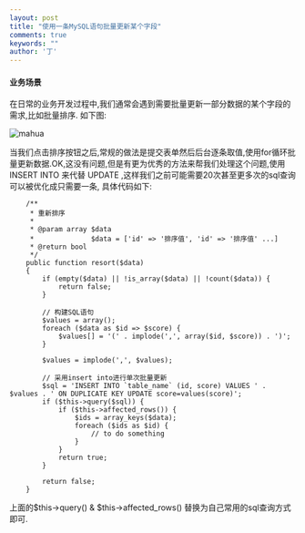```yaml
---
layout: post
title: "使用一条MySQL语句批量更新某个字段"
comments: true
keywords: ""
author: '丁'
---
```


#### 业务场景

在日常的业务开发过程中,我们通常会遇到需要批量更新一部分数据的某个字段的需求,比如批量排序. 如下图:

![mahua](http://7xp1dj.com1.z0.glb.clouddn.com/1E7918B3-4B51-43CA-BCDD-00A6F48ACE15.png)

当我们点击排序按钮之后,常规的做法是提交表单然后后台逐条取值,使用for循环批量更新数据.OK,这没有问题,但是有更为优秀的方法来帮我们处理这个问题,使用 INSERT INTO 来代替 UPDATE ,这样我们之前可能需要20次甚至更多次的sql查询可以被优化成只需要一条,
具体代码如下:

```
    /**
	 * 重新排序
	 *
	 * @param array $data
	 *              $data = ['id' => '排序值', 'id' => '排序值' ...]
	 * @return bool
	 */
	public function resort($data)
	{
		if (empty($data) || !is_array($data) || !count($data)) {
			return false;
		}

        // 构建SQL语句
		$values = array();
		foreach ($data as $id => $score) {
			$values[] = '(' . implode(',', array($id, $score)) . ')';
		}

		$values = implode(',', $values);

		// 采用insert into进行单次批量更新
		$sql = 'INSERT INTO `table_name` (id, score) VALUES ' . $values . ' ON DUPLICATE KEY UPDATE score=values(score)';
		if ($this->query($sql)) {
			if ($this->affected_rows()) {
				$ids = array_keys($data);
				foreach ($ids as $id) {
				    // to do something
				}
			}
			return true;
		}

		return false;
	}
```

上面的$this->query() & $this->affected_rows() 替换为自己常用的sql查询方式即可.